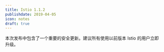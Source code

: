 ```yaml
---
title: Istio 1.1.2
publishdate: 2019-04-05
icon: notes
draft: true
---
```


本次发布中包含了一个重要的安全更新。建议所有使用以前版本 Istio 的用户立即升级。

